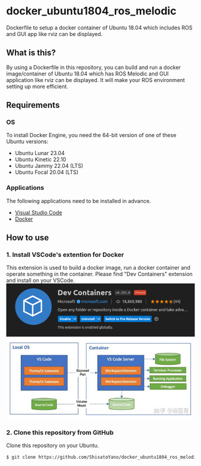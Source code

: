 # docker_ubuntu1804_ros_melodic
Dockerfile to setup a docker container of Ubuntu 18.04 which includes ROS and GUI app like rviz can be displayed.  

## What is this?
By using a Dockerfile in this repository, you can build and run a docker image/container of Ubuntu 18.04 which has ROS Melodic and GUI application like rviz can be displayed. It will make your ROS environment setting up more efficient.  

## Requirements
### OS
To install Docker Engine, you need the 64-bit version of one of these Ubuntu versions:  
* Ubuntu Lunar 23.04
* Ubuntu Kinetic 22.10
* Ubuntu Jammy 22.04 (LTS)
* Ubuntu Focal 20.04 (LTS)

### Applications
The following applications need to be installed in advance.  
* [Visual Studio Code](https://code.visualstudio.com/)
* [Docker](https://www.docker.com/)

## How to use
### 1. Install VSCode's extention for Docker
This extension is used to build a docker image, run a docker container and operate something in the container. Please find "Dev Containers" extension and install on your VSCode.  
![](images/dev_container.PNG)  
![](images/vscode_server.PNG)

### 2. Clone this repository from GitHub
Clone this repository on your Ubuntu.  
```bash
$ git clone https://github.com/ShisatoYano/docker_ubuntu1804_ros_melodic.git
```
